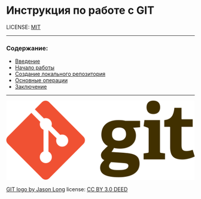 # Инструкция по работе с GIT

LICENSE: [MIT](license.md)

---

### Содержание:
* [Введение](./intro.md)
* [Начало работы](./beginning.md)
* [Создание локального репозитория](local_repository.md)
* [Основные операции](general_operations.md)
* [Заключение](ending.md)
---
![git-logo](./assets/git-logo.svg.png)

[GIT logo by Jason Long](http://git-scm.com/downloads/logos) license: [CC BY 3.0 DEED](https://creativecommons.org/licenses/by/3.0/)